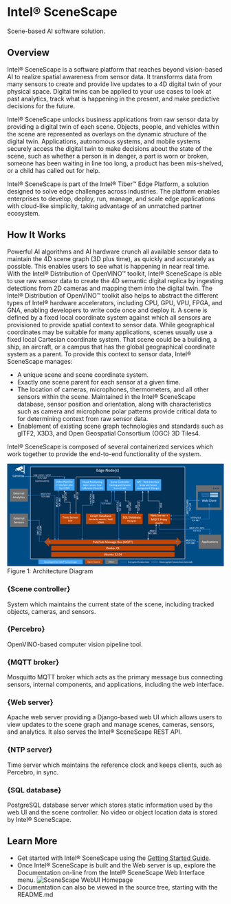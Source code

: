 # Intel® SceneScape
Scene-based AI software solution.

## Overview

Intel® SceneScape is a software platform that reaches beyond vision-based AI to realize spatial awareness from sensor data. It transforms data from many sensors to create and provide live updates to a 4D digital twin of your physical space. Digital twins can be applied to your use cases to look at past analytics, track what is happening in the present, and make predictive decisions for the future.

Intel® SceneScape unlocks business applications from raw sensor data by providing a digital twin of each scene. Objects, people, and vehicles within the scene are represented as overlays on the dynamic structure of the digital twin. Applications, autonomous systems, and mobile systems securely access the digital twin to make decisions about the state of the scene, such as whether a person is in danger, a part is worn or broken, someone has been waiting in line too long, a product has been mis-shelved, or a child has called out for help.

Intel® SceneScape is part of the Intel® Tiber™ Edge Platform, a solution designed to solve edge challenges across industries. The platform enables enterprises to develop, deploy, run, manage, and scale edge applications with cloud-like simplicity, taking advantage of an unmatched partner ecosystem.​

## How It Works

Powerful AI algorithms and AI hardware crunch all available sensor data to maintain the 4D scene graph (3D plus time), as quickly and accurately as possible. This enables users to see what is happening in near real time.
With the Intel® Distribution of OpenVINO™ toolkit, Intel® SceneScape is able to use raw sensor data to create the 4D semantic digital replica by ingesting detections from 2D cameras and mapping them into the digital twin. The Intel® Distribution of OpenVINO™ toolkit also helps to abstract the different types of Intel® hardware accelerators, including CPU, GPU, VPU, FPGA, and GNA, enabling developers to write code once and deploy it.
A scene is defined by a fixed local coordinate system against which all sensors are provisioned to provide spatial context to sensor data. While geographical coordinates may be suitable for many applications, scenes usually use a fixed local Cartesian coordinate system. That scene could be a building, a ship, an aircraft, or a campus that has the global geographical coordinate system as a parent. To provide this context to sensor data, Intel® SceneScape manages:
-   A unique scene and scene coordinate system.
-   Exactly one scene parent for each sensor at a given time.
-   The location of cameras, microphones, thermometers, and all other sensors within the scene. Maintained in the
Intel® SceneScape database, sensor position and orientation, along with characteristics such as camera and microphone
polar patterns provide critical data to for determining context from raw sensor data.
-   Enablement of existing scene graph technologies and standards such as glTF2, X3D3, and Open Geospatial Consortium (OGC) 3D Tiles4.

Intel® SceneScape is composed of several containerized services which work together to provide the end-to-end functionality of the system.

![SceneScape architecture diagram](/docs/user-guide/images/architecture.png)
Figure 1: Architecture Diagram

### {Scene controller}

System which maintains the current state of the scene, including tracked objects, cameras, and sensors.

### {Percebro}

OpenVINO-based computer vision pipeline tool.

### {MQTT broker}

Mosquitto MQTT broker which acts as the primary message bus connecting sensors, internal components, and applications, including the web interface.

### {Web server}

Apache web server providing a Django-based web UI which allows users to view updates to the scene graph and manage scenes, cameras, sensors, and analytics. It also serves the Intel® SceneScape REST API.

### {NTP server}

Time server which maintains the reference clock and keeps clients, such as Percebro, in sync.

### {SQL database}

PostgreSQL database server which stores static information used by the web UI and the scene controller. No video or object location data is stored by Intel® SceneScape.

## Learn More

-   Get started with Intel® SceneScape using the [Getting Started Guide](Get-Started-Guide.md).
-   Once Intel® SceneScape is built and the Web server is up, explore the Documentation on-line from the Intel® SceneScape Web Interface menu.
![SceneScape WebUI Homepage](_images/homepage.png)
-   Documentation can also be viewed in the source tree, starting with the README.md
